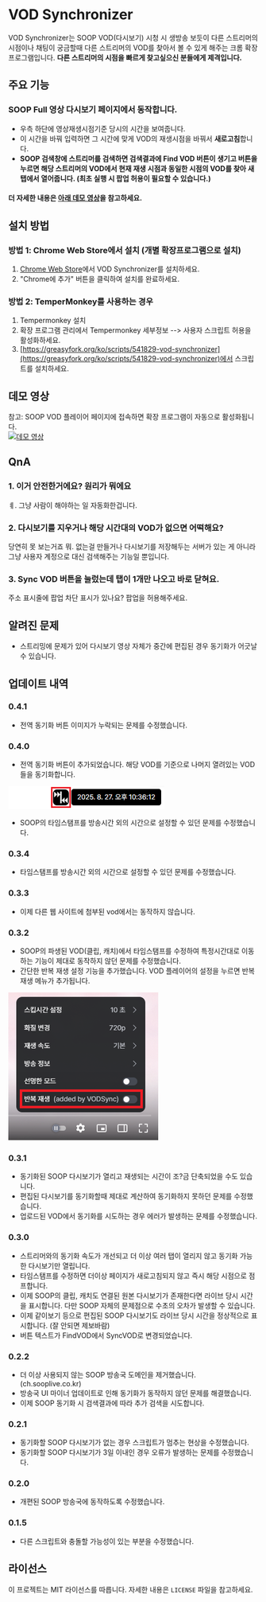 # VOD Synchronizer

VOD Synchronizer는 SOOP VOD(다시보기) 시청 시 생방송 보듯이 다른 스트리머의 시점이나 채팅이 궁금할때 다른 스트리머의 VOD를 찾아서 볼 수 있게 해주는 크롬 확장 프로그램입니다. **다른 스트리머의 시점을 빠르게 찾고싶으신 분들에게 제격입니다.**

## 주요 기능

### SOOP Full 영상 다시보기 페이지에서 동작합니다.
- 우측 하단에 영상재생시점기준 당시의 시간을 보여줍니다. 
- 이 시간을 바꿔 입력하면 그 시간에 맞게 VOD의 재생시점을 바꿔서 **새로고침**합니다.
- **SOOP 검색창에 스트리머를 검색하면 검색결과에 Find VOD 버튼이 생기고 버튼을 누르면 해당 스트리머의 VOD에서 현재 재생 시점과 동일한 시점의 VOD를 찾아 새 탭에서 열어줍니다. (최초 실행 시 팝업 허용이 필요할 수 있습니다.)**

#### 더 자세한 내용은 [아래 데모 영상](#데모-영상)을 참고하세요.

## 설치 방법

### 방법 1: Chrome Web Store에서 설치 (개별 확장프로그램으로 설치)
1. [Chrome Web Store](https://chromewebstore.google.com/detail/vod-synchronizer/fcgefghffdkgllcmgbckhiebjgcdppme)에서 VOD Synchronizer를 설치하세요.
2. "Chrome에 추가" 버튼을 클릭하여 설치를 완료하세요.

### 방법 2: TemperMonkey를 사용하는 경우
1. Tempermonkey 설치
2. 확장 프로그램 관리에서 Tempermonkey 세부정보 --> 사용자 스크립트 허용을 활성화하세요.
3. [https://greasyfork.org/ko/scripts/541829-vod-synchronizer](https://greasyfork.org/ko/scripts/541829-vod-synchronizer)에서 스크립트를 설치하세요.


## 데모 영상
참고: SOOP VOD 플레이어 페이지에 접속하면 확장 프로그램이 자동으로 활성화됩니다.<br/>
[![데모 영상](https://img.youtube.com/vi/mipj1jn488M/0.jpg)](https://youtu.be/mipj1jn488M)


## QnA
### 1. 이거 안전한거에요? 원리가 뭐에요
ㅖ. 그냥 사람이 해야하는 일 자동화한겁니다.

### 2. 다시보기를 지우거나 해당 시간대의 VOD가 없으면 어떡해요?
당연히 못 보는거죠 뭐. 없는걸 만들거나 다시보기를 저장해두는 서버가 있는 게  아니라 그냥 사용자 계정으로 대신 검색해주는 기능일 뿐입니다.

### 3. Sync VOD 버튼을 눌렀는데 탭이 1개만 나오고 바로 닫혀요.
주소 표시줄에 팝업 차단 표시가 있나요? 팝업을 허용해주세요.

## 알려진 문제
- 스트리밍에 문제가 있어 다시보기 영상 자체가 중간에 편집된 경우 동기화가 어긋날 수 있습니다.

## 업데이트 내역
### 0.4.1
- 전역 동기화 버튼 이미지가 누락되는 문제를 수정했습니다.
### 0.4.0
- 전역 동기화 버튼이 추가되었습니다. 해당 VOD를 기준으로 나머지 열려있는 VOD들을 동기화합니다.

![전역 동기화 버튼](https://raw.githubusercontent.com/AINukeHere/VOD-Synchronizer/main/screenshots/broadcastSync.png)

- SOOP의 타임스탬프를 방송시간 외의 시간으로 설정할 수 있던 문제를 수정했습니다.

### 0.3.4
- 타임스탬프를 방송시간 외의 시간으로 설정할 수 있던 문제를 수정했습니다.

### 0.3.3
- 이제 다른 웹 사이트에 첨부된 vod에서는 동작하지 않습니다.

### 0.3.2
- SOOP의 파생된 VOD(클립, 캐치)에서 타임스탬프를 수정하여 특정시간대로 이동하는 기능이 제대로 동작하지 않던 문제를 수정했습니다.
- 간단한 반복 재생 설정 기능을 추가했습니다. VOD 플레이어의 설정을 누르면 반복 재생 메뉴가 추가됩니다.

![반복 재생 기능](https://raw.githubusercontent.com/AINukeHere/VOD-Synchronizer/main/screenshots/loop_playing.png)

### 0.3.1
- 동기화된 SOOP 다시보기가 열리고 재생되는 시간이 조?금 단축되었을 수도 있습니다.
- 편집된 다시보기를 동기화할때 제대로 계산하여 동기화하지 못하던 문제를 수정했습니다.
- 업로드된 VOD에서 동기화를 시도하는 경우 에러가 발생하는 문제를 수정했습니다.

### 0.3.0
- 스트리머와의 동기화 속도가 개선되고 더 이상 여러 탭이 열리지 않고 동기화 가능한 다시보기만 열립니다.
- 타임스탬프를 수정하면 더이상 페이지가 새로고침되지 않고 즉시 해당 시점으로 점프합니다.
- 이제 SOOP의 클립, 캐치도 연결된 원본 다시보기가 존재한다면 라이브 당시 시간을 표시합니다. 다만 SOOP 자체의 문제점으로 수초의 오차가 발생할 수 있습니다.
- 이제 같이보기 등으로 편집된 SOOP 다시보기도 라이브 당시 시간을 정상적으로 표시합니다. (잘 안되면 제보바람)
- 버튼 텍스트가 FindVOD에서 SyncVOD로 변경되었습니다.

### 0.2.2
- 더 이상 사용되지 않는 SOOP 방송국 도메인을 제거했습니다. (ch.sooplive.co.kr)
- 방송국 UI 마이너 업데이트로 인해 동기화가 동작하지 않던 문제를 해결했습니다.
- 이제 SOOP 동기화 시 검색결과에 따라 추가 검색을 시도합니다.

### 0.2.1
- 동기화할 SOOP 다시보기가 없는 경우 스크립트가 멈추는 현상을 수정했습니다.
- 동기화할 SOOP 다시보기가 3일 이내인 경우 오류가 발생하는 문제를 수정했습니다.

### 0.2.0
- 개편된 SOOP 방송국에 동작하도록 수정했습니다.

### 0.1.5
- 다른 스크립트와 충돌할 가능성이 있는 부분을 수정했습니다.

## 라이선스

이 프로젝트는 MIT 라이선스를 따릅니다. 자세한 내용은 `LICENSE` 파일을 참고하세요.